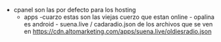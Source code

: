  - cpanel son las por defecto para los hosting
	 - apps 
			 -cuarzo  estas son las viejas cuerzo que estan online
			 - opalina es android
			 - suena.live / cadaradio.json de los archivos que se ven en https://cdn.altomarketing.com/apps/suena.live/oldiesradio.json
